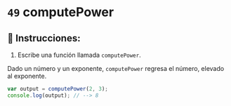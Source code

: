 # `49` computePower

## 📝 Instrucciones:

1. Escribe una función llamada `computePower`.

Dado un número y un exponente, `computePower` regresa el número, elevado al exponente. 

```Javascript
var output = computePower(2, 3);
console.log(output); // --> 8
```